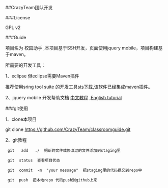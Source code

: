 ##CrazyTeam团队开发

###License

  GPL v2

###Guide

项目名为 校园助手 ,本项目基于SSH开发，页面使用jquery mobile，项目构建基于maven。

所需要的开发工具：

1、eclipse 但eclipse需要Maven插件
    
推荐使用sring tool suite 的开发工具[sts下载](http://www.springsource.org/downloads/sts-ggts),该软件已经集成maven插件。
    
2、jquery mobile 开发帮助文档  [中文教程](http://www.jqmapi.com/) ,[English tutorial](http://jquerymobile.com/)

###git使用

1、clone本项目

   git clone https://github.com/CrazyTeam/classroomguide.git

2、git教程

     git   add   ./  把新的文件或修改过的文件添加到staging里

     git  status  查看项目状态
     
     git  commit  -m  "your message"  把staging里的代码提交到repo中
     
     git  push  把本地repo 代码push到github上来

    
    
